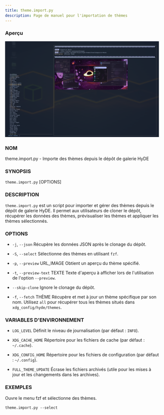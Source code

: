 ```yaml
---
title: theme.import.py
description: Page de manuel pour l'importation de thèmes
---
```


### Aperçu

![preview theme import](../../../../assets/man-pages/theme.import/image.png)

### NOM

theme.import.py - Importe des thèmes depuis le dépôt de galerie HyDE

### SYNOPSIS

`theme.import.py` [OPTIONS]

### DESCRIPTION

`theme.import.py` est un script pour importer et gérer des thèmes depuis le dépôt de galerie HyDE. Il permet aux utilisateurs de cloner le dépôt, récupérer les données des thèmes, prévisualiser les thèmes et appliquer les thèmes sélectionnés.

### OPTIONS

- `-j`, `--json`
  Récupère les données JSON après le clonage du dépôt.

- `-S`, `--select`
  Sélectionne des thèmes en utilisant `fzf`.

- `-p`, `--preview` URL_IMAGE
  Obtient un aperçu du thème spécifié.

- `-t`, `--preview-text` TEXTE
  Texte d'aperçu à afficher lors de l'utilisation de l'option `--preview`.

- `--skip-clone`
  Ignore le clonage du dépôt.

- `-f`, `--fetch` THÈME
  Récupère et met à jour un thème spécifique par son nom. Utilisez `all` pour récupérer tous les thèmes situés dans `xdg_config/hyde/themes`.

### VARIABLES D'ENVIRONNEMENT

- `LOG_LEVEL`
  Définit le niveau de journalisation (par défaut : `INFO`).

- `XDG_CACHE_HOME`
  Répertoire pour les fichiers de cache (par défaut : `~/.cache`).

- `XDG_CONFIG_HOME`
  Répertoire pour les fichiers de configuration (par défaut : `~/.config`).

- `FULL_THEME_UPDATE`
  Écrase les fichiers archivés (utile pour les mises à jour et les changements dans les archives).

### EXEMPLES

Ouvre le menu fzf et sélectionne des thèmes.

```shell
theme.import.py --select
```
